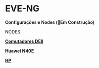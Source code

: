 # EVE-NG
**Configurações e Nodes (:wrench:Em Construção)**

NODES

**[Comutadores DEll](https://drive.google.com/file/d/1SRVqRzq5fSxtLAknT-VMRST7GqEHuSwg/view?usp=drive_link)**

**[Huawei N40E](https://drive.google.com/file/d/1DiQMdPePMrsiFEcLz52ypzo4UnQxqSrN/view?usp=drive_link)**

**[HP](https://drive.google.com/file/d/1izBP1vN0IoTbYR67MRkb2BbI0MFrz0Yv/view?usp=drive_link)**

